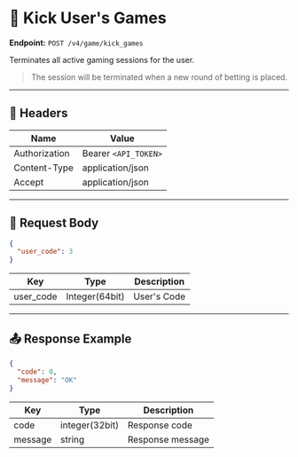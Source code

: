 # 🛑 Kick User's Games

**Endpoint:** `POST /v4/game/kick_games`  

Terminates all active gaming sessions for the user.  
> The session will be terminated when a new round of betting is placed.

---

## 🔑 Headers

| Name          | Value                 |
|---------------|----------------------|
| Authorization | Bearer `<API_TOKEN>` |
| Content-Type  | application/json     |
| Accept        | application/json     |

---

## 📝 Request Body

```json
{
  "user_code": 3
}
````

| Key       | Type           | Description |
| --------- | -------------- | ----------- |
| user_code | Integer(64bit) | User's Code |

---

## 📤 Response Example

```json
{
  "code": 0,
  "message": "OK"
}
```

| Key     | Type           | Description      |
| ------- | -------------- | ---------------- |
| code    | integer(32bit) | Response code    |
| message | string         | Response message |

